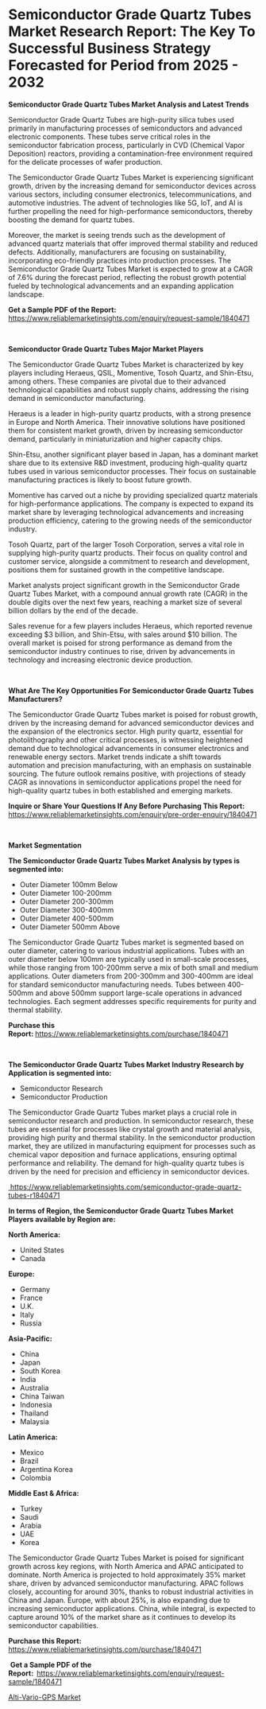 <p><h1>Semiconductor Grade Quartz Tubes Market Research Report: The Key To Successful Business Strategy Forecasted for Period from 2025 - 2032</h1></p><p><strong>Semiconductor Grade Quartz Tubes Market Analysis and Latest Trends</strong></p>
<p><p>Semiconductor Grade Quartz Tubes are high-purity silica tubes used primarily in manufacturing processes of semiconductors and advanced electronic components. These tubes serve critical roles in the semiconductor fabrication process, particularly in CVD (Chemical Vapor Deposition) reactors, providing a contamination-free environment required for the delicate processes of wafer production.</p><p>The Semiconductor Grade Quartz Tubes Market is experiencing significant growth, driven by the increasing demand for semiconductor devices across various sectors, including consumer electronics, telecommunications, and automotive industries. The advent of technologies like 5G, IoT, and AI is further propelling the need for high-performance semiconductors, thereby boosting the demand for quartz tubes.</p><p>Moreover, the market is seeing trends such as the development of advanced quartz materials that offer improved thermal stability and reduced defects. Additionally, manufacturers are focusing on sustainability, incorporating eco-friendly practices into production processes. The Semiconductor Grade Quartz Tubes Market is expected to grow at a CAGR of 7.6% during the forecast period, reflecting the robust growth potential fueled by technological advancements and an expanding application landscape.</p></p>
<p><strong>Get a Sample PDF of the Report:&nbsp;</strong> <a href="https://www.reliablemarketinsights.com/enquiry/request-sample/1840471?utm_campaign=2281&utm_medium=2&utm_source=Github&utm_content=ia&utm_term=13022025&utm_id=semiconductor-grade-quartz-tubes">https://www.reliablemarketinsights.com/enquiry/request-sample/1840471</a></p>
<p>&nbsp;</p>
<p><strong>Semiconductor Grade Quartz Tubes Major Market Players</strong></p>
<p><p>The Semiconductor Grade Quartz Tubes Market is characterized by key players including Heraeus, QSIL, Momentive, Tosoh Quartz, and Shin-Etsu, among others. These companies are pivotal due to their advanced technological capabilities and robust supply chains, addressing the rising demand in semiconductor manufacturing.</p><p>Heraeus is a leader in high-purity quartz products, with a strong presence in Europe and North America. Their innovative solutions have positioned them for consistent market growth, driven by increasing semiconductor demand, particularly in miniaturization and higher capacity chips.</p><p>Shin-Etsu, another significant player based in Japan, has a dominant market share due to its extensive R&D investment, producing high-quality quartz tubes used in various semiconductor processes. Their focus on sustainable manufacturing practices is likely to boost future growth.</p><p>Momentive has carved out a niche by providing specialized quartz materials for high-performance applications. The company is expected to expand its market share by leveraging technological advancements and increasing production efficiency, catering to the growing needs of the semiconductor industry.</p><p>Tosoh Quartz, part of the larger Tosoh Corporation, serves a vital role in supplying high-purity quartz products. Their focus on quality control and customer service, alongside a commitment to research and development, positions them for sustained growth in the competitive landscape.</p><p>Market analysts project significant growth in the Semiconductor Grade Quartz Tubes Market, with a compound annual growth rate (CAGR) in the double digits over the next few years, reaching a market size of several billion dollars by the end of the decade.</p><p>Sales revenue for a few players includes Heraeus, which reported revenue exceeding $3 billion, and Shin-Etsu, with sales around $10 billion. The overall market is poised for strong performance as demand from the semiconductor industry continues to rise, driven by advancements in technology and increasing electronic device production.</p></p>
<p>&nbsp;</p>
<p><strong>What Are The Key Opportunities For Semiconductor Grade Quartz Tubes Manufacturers?</strong></p>
<p><p>The Semiconductor Grade Quartz Tubes market is poised for robust growth, driven by the increasing demand for advanced semiconductor devices and the expansion of the electronics sector. High purity quartz, essential for photolithography and other critical processes, is witnessing heightened demand due to technological advancements in consumer electronics and renewable energy sectors. Market trends indicate a shift towards automation and precision manufacturing, with an emphasis on sustainable sourcing. The future outlook remains positive, with projections of steady CAGR as innovations in semiconductor applications propel the need for high-quality quartz tubes in both established and emerging markets.</p></p>
<p><strong>Inquire or Share Your Questions If Any Before Purchasing This Report:</strong> <a href="https://www.reliablemarketinsights.com/enquiry/pre-order-enquiry/1840471?utm_campaign=2281&utm_medium=2&utm_source=Github&utm_content=ia&utm_term=13022025&utm_id=semiconductor-grade-quartz-tubes">https://www.reliablemarketinsights.com/enquiry/pre-order-enquiry/1840471</a></p>
<p>&nbsp;</p>
<p><strong>Market Segmentation</strong></p>
<p><strong>The Semiconductor Grade Quartz Tubes Market Analysis by types is segmented into:</strong></p>
<p><ul><li>Outer Diameter 100mm Below</li><li>Outer Diameter 100-200mm</li><li>Outer Diameter 200-300mm</li><li>Outer Diameter 300-400mm</li><li>Outer Diameter 400-500mm</li><li>Outer Diameter 500mm Above</li></ul></p>
<p><p>The Semiconductor Grade Quartz Tubes market is segmented based on outer diameter, catering to various industrial applications. Tubes with an outer diameter below 100mm are typically used in small-scale processes, while those ranging from 100-200mm serve a mix of both small and medium applications. Outer diameters from 200-300mm and 300-400mm are ideal for standard semiconductor manufacturing needs. Tubes between 400-500mm and above 500mm support large-scale operations in advanced technologies. Each segment addresses specific requirements for purity and thermal stability.</p></p>
<p><strong>Purchase this Report:&nbsp;</strong><a href="https://www.reliablemarketinsights.com/purchase/1840471?utm_campaign=2281&utm_medium=2&utm_source=Github&utm_content=ia&utm_term=13022025&utm_id=semiconductor-grade-quartz-tubes">https://www.reliablemarketinsights.com/purchase/1840471</a></p>
<p>&nbsp;</p>
<p><strong>The Semiconductor Grade Quartz Tubes Market Industry Research by Application is segmented into:</strong></p>
<p><ul><li>Semiconductor Research</li><li>Semiconductor Production</li></ul></p>
<p><p>The Semiconductor Grade Quartz Tubes market plays a crucial role in semiconductor research and production. In semiconductor research, these tubes are essential for processes like crystal growth and material analysis, providing high purity and thermal stability. In the semiconductor production market, they are utilized in manufacturing equipment for processes such as chemical vapor deposition and furnace applications, ensuring optimal performance and reliability. The demand for high-quality quartz tubes is driven by the need for precision and efficiency in semiconductor devices.</p></p>
<p><a href="https://www.reliablemarketinsights.com/semiconductor-grade-quartz-tubes-r1840471?utm_campaign=2281&utm_medium=2&utm_source=Github&utm_content=ia&utm_term=13022025&utm_id=semiconductor-grade-quartz-tubes">&nbsp;https://www.reliablemarketinsights.com/semiconductor-grade-quartz-tubes-r1840471</a></p>
<p><strong>In terms of Region, the Semiconductor Grade Quartz Tubes Market Players available by Region are:</strong></p>
<p>
    <p> <strong> North America: </strong>
        <ul>
            <li>United States</li>
            <li>Canada</li>
        </ul>
        </p> 
    <p> <strong> Europe: </strong>
        <ul>
            <li>Germany</li>
            <li>France</li>
            <li>U.K.</li>
            <li>Italy</li>
            <li>Russia</li>
        </ul>
        </p> 
    <p> <strong> Asia-Pacific: </strong>
        <ul>
            <li>China</li>
            <li>Japan</li>
            <li>South Korea</li>
            <li>India</li>
            <li>Australia</li>
            <li>China Taiwan</li>
            <li>Indonesia</li>
            <li>Thailand</li>
            <li>Malaysia</li>
        </ul>
        </p> 
    <p> <strong> Latin America: </strong>
        <ul>
            <li>Mexico</li>
            <li>Brazil</li>
            <li>Argentina Korea</li>
            <li>Colombia</li>
        </ul>
        </p> 
    <p> <strong> Middle East & Africa: </strong>
        <ul>
            <li>Turkey</li>
            <li>Saudi</li>
            <li>Arabia</li>
            <li>UAE</li>
            <li>Korea</li>
        </ul>
    </p>
    </p>
<p><p>The Semiconductor Grade Quartz Tubes Market is poised for significant growth across key regions, with North America and APAC anticipated to dominate. North America is projected to hold approximately 35% market share, driven by advanced semiconductor manufacturing. APAC follows closely, accounting for around 30%, thanks to robust industrial activities in China and Japan. Europe, with about 25%, is also expanding due to increasing semiconductor applications. China, while integral, is expected to capture around 10% of the market share as it continues to develop its semiconductor capabilities.</p></p>
<p><strong>Purchase this Report: </strong><a href="https://www.reliablemarketinsights.com/purchase/1840471?utm_campaign=2281&utm_medium=2&utm_source=Github&utm_content=ia&utm_term=13022025&utm_id=semiconductor-grade-quartz-tubes">https://www.reliablemarketinsights.com/purchase/1840471</a></p>
<p>&nbsp;<strong>Get a Sample PDF of the Report:&nbsp;&nbsp;</strong><a href="https://www.reliablemarketinsights.com/enquiry/request-sample/1840471?utm_campaign=2281&utm_medium=2&utm_source=Github&utm_content=ia&utm_term=13022025&utm_id=semiconductor-grade-quartz-tubes">https://www.reliablemarketinsights.com/enquiry/request-sample/1840471</a></p>
<p><strong></strong></p>
<p><p><a href="https://github.com/ilonaenterline65/Market-Research-Report-List-1/blob/main/alti-vario-gps-market.md?utm_campaign=2281&utm_medium=2&utm_source=Github&utm_content=ia&utm_term=13022025&utm_id=semiconductor-grade-quartz-tubes">Alti-Vario-GPS Market</a></p></p>